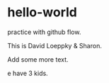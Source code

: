 # hello-world
practice with github flow.


This is David Loeppky & Sharon.



Add some more text.

e have 3 kids.
